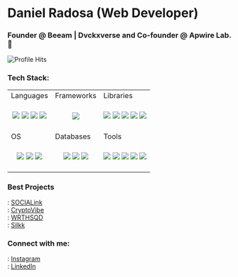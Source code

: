 # Daniel Radosa (Web Developer) 
### Founder @ Beeam | Dvckxverse and Co-founder @ Apwire Lab. :bee:

![Profile Hits](https://komarev.com/ghpvc/?username=danielradosa&style=flat-square&color=blue)

### Tech Stack:
  <p>
    <table>
      <tr>
        <td>
          Languages
        </td>
        <td>
          Frameworks
        </td>
        <td>
          Libraries
        </td>
      </tr>
      <tr>
        <td>
          <div align=center> <br>
            <img src="https://img.shields.io/badge/-HTML5-red?logo=html5&logoColor=white&style=flat">
            <img src="https://img.shields.io/badge/-CSS3-orange?logo=css3&logoColor=white&style=flat">
            <img src="https://img.shields.io/badge/-JavaScript-ffee00?logo=javascript&logoColor=black&style=flat"> 
            <img src="https://shields.io/badge/PHP-aa78C6?logo=php&logoColor=FFF&style=flat"> 
          </div><br>
        </td>
        <td>
         <div align=center> <br> 
            <img src="https://img.shields.io/badge/-Express-ffffff?logo=express&logoColor=black&style=flat">
          </div><br>
        </td>
        <td>  
         <div align=center>  <br> 
          <img src="https://img.shields.io/badge/-React.js-61DAFB?logo=react&logoColor=black&style=flat">
          <img src="https://img.shields.io/badge/-Quasar-1338ff?logo=quasar&logoColor=white&style=flat">
          <img src="https://img.shields.io/badge/-Vue.js-aaff22?logo=vue.js&logoColor=black&style=flat">
          <img src="https://img.shields.io/badge/-SASS-pink?logo=sass&logoColor=black&style=flat"> 
          <img src="https://img.shields.io/badge/-Tailwind%20CSS-2448aa?logo=tailwindcss&logoColor=white&style=flat"> 
        </div><br>
      </td>
      </tr>
      <tr>
        <td>
          OS
        </td>
        <td>
          Databases
        </td>
        <td>
          Tools
        </td>
      </tr>
      <tr>
        <td>
          <div align=center>   <br> 
            <img src="https://img.shields.io/badge/-Windows-4422ff?logo=windows&logoColor=white&style=flat"> 
            <img src="https://img.shields.io/badge/-Linux-aa0e59?logo=linux&logoColor=white&style=flat"> 
            <img src="https://img.shields.io/badge/-MacOS-black?logo=macos&logoColor=white&style=flat"> 
          </div><br>
        </td>
        <td>
          <div align=center>    <br>
            <img src="https://img.shields.io/badge/MySQL-4479A1?style=flat&for-the-badge&logo=mysql&logoColor=white"> 
             <img src="https://img.shields.io/badge/GraphQL-ee20ef?style=flat&for-the-badge&logo=graphql&logoColor=white"> 
            <img src="https://img.shields.io/badge/MongoDB-22aa55?style=flat&for-the-badge&logo=mongodb&logoColor=white"> 
          </div><br>
        </td>
        <td>
          <div align=center>   <br> 
            <img src="https://img.shields.io/badge/VSCode-007ACC?style=flat&for-the-badge&logo=visualstudiocode&logoColor=white">
             <img src="https://img.shields.io/badge/-Vim-22a6aa?logo=vim&logoColor=white&style=flat"> 
            <img src="https://img.shields.io/badge/-Node.js-eeaa?logo=node.js&logoColor=white&style=flat">     
            <img src="https://img.shields.io/badge/Git-F05032?style=flat&for-the-badge&logo=git&logoColor=white">  
            <img src="https://img.shields.io/badge/GitHub-232F3E?style=flat&for-the-badge&logo=github&logoColor=white">   
          </div> <br>
        </td>
      </tr>
    </table>   
  </p>

### Best Projects

: [SOCIALink](https://social-ink.netlify.app/) <br>
: [CryptoVibe](https://cryptovibe.netlify.app/) <br>
: [WRTHSQD](https://wraithsquad-test.web.app/) <br>
: [Silkk](https://silkk.netlify.app/#/)


### Connect with me:
: [Instagram](https://instagram.com/danielradosa) <br>
: [LinkedIn](https://www.linkedin.com/in/daniel-radosa/)
